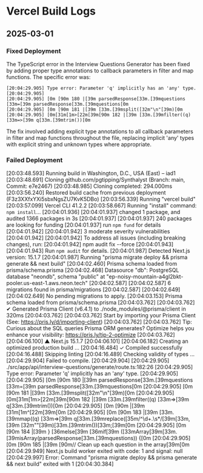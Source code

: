 # Vercel Build Logs

## 2025-03-01

### Fixed Deployment

The TypeScript error in the Interview Questions Generator has been fixed by adding proper type annotations to callback parameters in filter and map functions. The specific error was:

```
[20:04:29.905] Type error: Parameter 'q' implicitly has an 'any' type.
[20:04:29.905]
[20:04:29.905] [0m [90m 180 |[39m parsedResponse[33m.[39mquestions [33m=[39m parsedResponse[33m.[39mquestions[0m
[20:04:29.905] [0m [90m 181 |[39m [33m.[39msplit([32m"\n"[39m)[0m
[20:04:29.905] [0m[31m[1m>[22m[39m[90m 182 |[39m [33m.[39mfilter((q) [33m=>[39m q[33m.[39mtrim())[0m
```

The fix involved adding explicit type annotations to all callback parameters in filter and map functions throughout the file, replacing implicit 'any' types with explicit string and unknown types where appropriate.

### Failed Deployment

[20:03:48.593] Running build in Washington, D.C., USA (East) – iad1
[20:03:48.691] Cloning github.com/pgtipping/Synthalyst (Branch: main, Commit: e7e2467)
[20:03:48.985] Cloning completed: 294.000ms
[20:03:56.240] Restored build cache from previous deployment (F3z3XXfxYXi5sbxNgsZU7KvK5DBo)
[20:03:56.339] Running "vercel build"
[20:03:57.099] Vercel CLI 41.2.2
[20:03:58.667] Running "install" command: `npm install`...
[20:04:01.936]
[20:04:01.937] changed 1 package, and audited 1366 packages in 3s
[20:04:01.937]
[20:04:01.937] 240 packages are looking for funding
[20:04:01.937] run `npm fund` for details
[20:04:01.942]
[20:04:01.942] 3 moderate severity vulnerabilities
[20:04:01.942]
[20:04:01.942] To address all issues (including breaking changes), run:
[20:04:01.942] npm audit fix --force
[20:04:01.943]
[20:04:01.943] Run `npm audit` for details.
[20:04:01.987] Detected Next.js version: 15.1.7
[20:04:01.987] Running "prisma migrate deploy && prisma generate && next build"
[20:04:02.460] Prisma schema loaded from prisma/schema.prisma
[20:04:02.468] Datasource "db": PostgreSQL database "neondb", schema "public" at "ep-noisy-mountain-a4gl2bkt-pooler.us-east-1.aws.neon.tech"
[20:04:02.587]
[20:04:02.587] 6 migrations found in prisma/migrations
[20:04:02.587]
[20:04:02.649]
[20:04:02.649] No pending migrations to apply.
[20:04:03.153] Prisma schema loaded from prisma/schema.prisma
[20:04:03.762]
[20:04:03.762] ✔ Generated Prisma Client (v6.4.1) to ./node_modules/@prisma/client in 320ms
[20:04:03.762]
[20:04:03.762] Start by importing your Prisma Client (See: <https://pris.ly/d/importing-client>)
[20:04:03.762]
[20:04:03.762] Tip: Curious about the SQL queries Prisma ORM generates? Optimize helps you enhance your visibility: <https://pris.ly/tip-2-optimize>
[20:04:03.762]
[20:04:06.100] ▲ Next.js 15.1.7
[20:04:06.101]
[20:04:06.182] Creating an optimized production build ...
[20:04:16.484] ✓ Compiled successfully
[20:04:16.488] Skipping linting
[20:04:16.489] Checking validity of types ...
[20:04:29.904] Failed to compile.
[20:04:29.904]
[20:04:29.905] ./src/app/api/interview-questions/generate/route.ts:182:26
[20:04:29.905] Type error: Parameter 'q' implicitly has an 'any' type.
[20:04:29.905]
[20:04:29.905] [0m [90m 180 |[39m parsedResponse[33m.[39mquestions [33m=[39m parsedResponse[33m.[39mquestions[0m
[20:04:29.905] [0m [90m 181 |[39m [33m.[39msplit([32m"\n"[39m)[0m
[20:04:29.905] [0m[31m[1m>[22m[39m[90m 182 |[39m [33m.[39mfilter((q) [33m=>[39m q[33m.[39mtrim())[0m
[20:04:29.905] [0m [90m |[39m [31m[1m^[22m[39m[0m
[20:04:29.905] [0m [90m 183 |[39m [33m.[39mmap((q) [33m=>[39m q[33m.[39mreplace([35m/^\d+\.\s\*/[39m[33m,[39m [32m""[39m)[33m.[39mtrim())[33m;[39m[0m
[20:04:29.905] [0m [90m 184 |[39m } [36melse[39m [36mif[39m ([33mArray[39m[33m.[39misArray(parsedResponse[33m.[39mquestions)) {[0m
[20:04:29.905] [0m [90m 185 |[39m [90m// Clean up each question in the array[39m[0m
[20:04:29.949] Next.js build worker exited with code: 1 and signal: null
[20:04:29.997] Error: Command "prisma migrate deploy && prisma generate && next build" exited with 1
[20:04:30.384]
